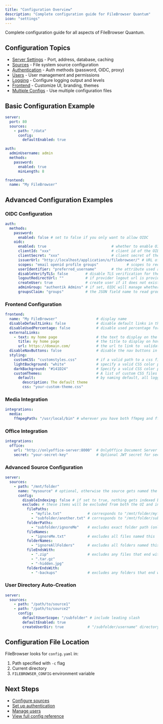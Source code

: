 ```yaml
---
title: "Configuration Overview"
description: "Complete configuration guide for FileBrowser Quantum"
icon: "settings"
---
```


Complete configuration guide for all aspects of FileBrowser Quantum.

## Configuration Topics

- [Server Settings](/docs/configuration/server/) - Port, address, database, caching
- [Sources](/docs/configuration/sources/) - File system source configuration
- [Authentication](/docs/configuration/authentication/) - Auth methods (password, OIDC, proxy)
- [Users](/docs/configuration/users/) - User management and permissions
- [Logging](/docs/configuration/logging/) - Configure logging output and levels
- [Frontend](/docs/configuration/frontend/) - Customize UI, branding, themes
- [Multiple Configs](/docs/configuration/multiple-configs/) - Use multiple configuration files

## Basic Configuration Example

```yaml
server:
  port: 80
  sources:
    - path: "/data"
      config:
        defaultEnabled: true

auth:
  adminUsername: admin
  methods:
    password:
      enabled: true
      minLength: 8

frontend:
  name: "My FileBrowser"
```

## Advanced Configuration Examples

### OIDC Configuration

```yaml
auth:
  methods:
    password:
      enabled: false # set to false if you only want to allow OIDC
    oidc:
      enabled: true                              # whether to enable OIDC authentication
      clientId: "xxx"                            # client id of the OIDC application
      clientSecret: "xxx"                        # client secret of the OIDC application
      issuerUrl: "http://localhost/application/o/filebrowser/" # URL of the OIDC provider
      scopes: "email openid profile groups"             # scopes to request from the OIDC provider
      userIdentifier: "preferred_username"       # the attribute used as username. Default/typical is "preferred_username", can also be "email" or "username", or "phone"
      disableVerifyTLS: false        # disable TLS verification for the OIDC provider. This is insecure and should only be used for testing.
      logoutRedirectUrl: ""          # if provider logout url is provided, filebrowser will also redirect to logout url. Custom logout query params are respected.
      createUser: true               # create user if it does not exist
      adminGroup: "authentik Admins" # if set, OIDC will manage whether a user is `admin` or not.
      groupsClaim: "groups"          # the JSON field name to read groups from. Default is "groups"
```

### Frontend Configuration

```yaml
frontend:
  name: "My FileBrowser"                  # display name
  disableDefaultLinks: false              # disable default links in the sidebar
  disableUsedPercentage: false            # disable used percentage for the sources in the sidebar
  externalLinks:
    - text: my home page                  # the text to display on the link  validate:required
      title: my home page                 # the title to display on hover
      url: https://domain.com/            # the url to link to  validate:required
  disableNavButtons: false                # disable the nav buttons in the sidebar
  styling:
    customCSS: "customstyles.css"         # if a valid path to a css file is provided, it will be applied for all users. (eg. "reduce-rounded-corners.css")
    lightBackground: "white"              # specify a valid CSS color property value to use as the background color in light mode
    darkBackground: "#141D24"             # Specify a valid CSS color property value to use as the background color in dark mode
    customThemes:                         # A list of custom CSS files that each user can select to override the default styling. if "default" is key name then it will be the default option.
      default:                            # by naming default, all logged-in users will see this theme by default
        description: The default theme
        css: "your-custom-theme.css"
```

### Media Integration

```yaml
integrations:
  media:
    ffmpegPath: "/usr/local/bin" # wherever you have both ffmpeg and ffprobe installed at
```

### Office Integration

```yaml
integrations:
  office:
    url: "http://onlyoffice-server:8000"  # OnlyOffice Document Server URL
    secret: "your-secret-key"             # Optional JWT secret for security
```

### Advanced Source Configuration

```yaml
server:
  sources:
    - path: "/mnt/folder"
      name: "mysource" # optional, otherwise the source gets named the folder name
      config:
        disableIndexing: false # if set to true, nothing gets indexed but is still viewable in the UI
        exclude: # these items will be excluded from both the UI and indexing
          filePaths:
            - "myfile.txt"            # corresponds to "/mnt/folder/myfile.txt"
            - "subfolder/another.txt" # corresponds to "/mnt/folder/subfolder/another.txt"
          folderPaths:
            - "subfolder/ignoreMe"    # excludes exact folder path (only one folder)
          fileNames:
            - "ignoreMe.txt"          # excludes all files named this
          folderNames:
            - "ignoreAllFolders"      # excludes all folders named this
          fileEndsWith:
            - ".zip"                  # excludes any files that end with ".zip"
            - ".tar.gz"
            - "-hidden.jpg"
          folderEndsWith:
            - "-backups"              # excludes any folders that end with "-backups"
```

### User Directory Auto-Creation

```yaml
server:
  sources:
    - path: "/path/to/source1"
    - path: "/path/to/source2"
      config:
        defaultUserScope: "/subfolder" # include leading slash
        defaultEnabled: true
        createUserDir: true           # "/subfolder/username" directory will be created
```

## Configuration File Location

FileBrowser looks for `config.yaml` in:

1. Path specified with `-c` flag
2. Current directory
3. `FILEBROWSER_CONFIG` environment variable

## Next Steps

- [Configure sources](/docs/configuration/sources/)
- [Set up authentication](/docs/configuration/authentication/)
- [Manage users](/docs/configuration/users/)
- [View full config reference](/docs/reference/configuration/)
